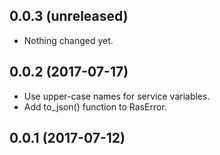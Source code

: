 0.0.3 (unreleased)
------------------

- Nothing changed yet.


0.0.2 (2017-07-17)
------------------

- Use upper-case names for service variables.
- Add to_json() function to RasError.


0.0.1 (2017-07-12)
------------------